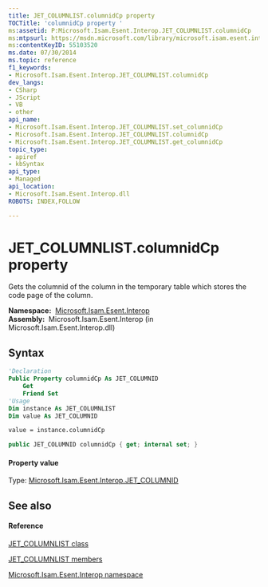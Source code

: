 ```yaml
---
title: JET_COLUMNLIST.columnidCp property 
TOCTitle: 'columnidCp property '
ms:assetid: P:Microsoft.Isam.Esent.Interop.JET_COLUMNLIST.columnidCp
ms:mtpsurl: https://msdn.microsoft.com/library/microsoft.isam.esent.interop.jet_columnlist.columnidcp(v=EXCHG.10)
ms:contentKeyID: 55103520
ms.date: 07/30/2014
ms.topic: reference
f1_keywords:
- Microsoft.Isam.Esent.Interop.JET_COLUMNLIST.columnidCp
dev_langs:
- CSharp
- JScript
- VB
- other
api_name: 
- Microsoft.Isam.Esent.Interop.JET_COLUMNLIST.set_columnidCp
- Microsoft.Isam.Esent.Interop.JET_COLUMNLIST.columnidCp
- Microsoft.Isam.Esent.Interop.JET_COLUMNLIST.get_columnidCp
topic_type: 
- apiref
- kbSyntax
api_type: 
- Managed
api_location: 
- Microsoft.Isam.Esent.Interop.dll
ROBOTS: INDEX,FOLLOW

---
```


# JET_COLUMNLIST.columnidCp property

Gets the columnid of the column in the temporary table which stores the code page of the column.

**Namespace:**  [Microsoft.Isam.Esent.Interop](hh596136\(v=exchg.10\).md)  
**Assembly:**  Microsoft.Isam.Esent.Interop (in Microsoft.Isam.Esent.Interop.dll)

## Syntax

``` vb
'Declaration
Public Property columnidCp As JET_COLUMNID
    Get
    Friend Set
'Usage
Dim instance As JET_COLUMNLIST
Dim value As JET_COLUMNID

value = instance.columnidCp
```

``` csharp
public JET_COLUMNID columnidCp { get; internal set; }
```

#### Property value

Type: [Microsoft.Isam.Esent.Interop.JET_COLUMNID](hh564510\(v=exchg.10\).md)  

## See also

#### Reference

[JET_COLUMNLIST class](dn335047\(v=exchg.10\).md)

[JET_COLUMNLIST members](dn335100\(v=exchg.10\).md)

[Microsoft.Isam.Esent.Interop namespace](hh596136\(v=exchg.10\).md)

